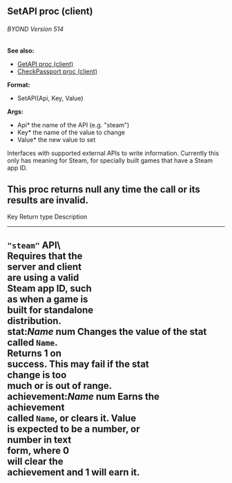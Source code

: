 ## SetAPI proc (client) 
###### BYOND Version 514
**See also:**
*   [GetAPI proc (client)](/client/proc/GetAPI)
*   [CheckPassport proc (client)](/client/proc/CheckPassport)
<!-- -->
**Format:**
*   SetAPI(Api, Key, Value)
<!-- -->
**Args:**
*   Api* the name of the API (e.g. \"steam\")
*   Key* the name of the value to change
*   Value* the new value to set


Interfaces with supported external APIs to write information.
Currently this only has meaning for Steam, for specially built games
that have a Steam app ID. 

This proc returns null any time the
call or its results are invalid.
  --------------------------------------------------------------------------
  Key                  Return type       Description       
  -------------------- ----------------- ----------------- -----------------
  `"steam"` API\                                           
  Requires that the                                        
  server and client                                        
  are using a valid                                        
  Steam app ID, such                                       
  as when a game is                                        
  built for standalone                                     
  distribution.                                            
  stat:*Name*          num               Changes the value 
                                         of the stat       
                                         called `Name`.    
                                         Returns 1 on      
                                         success. This may 
                                         fail if the stat  
                                         change is too     
                                         much or is out of 
                                         range.            
  achievement:*Name*   num               Earns the         
                                         achievement       
                                         called `Name`, or 
                                         clears it. Value  
                                         is expected to be 
                                         a number, or      
                                         number in text    
                                         form, where 0     
                                         will clear the    
                                         achievement and 1 
                                         will earn it.     
  --------------------------------------------------------------------------
